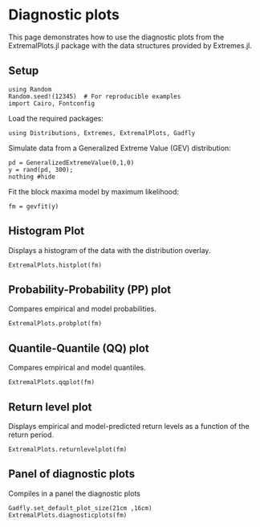 # Diagnostic plots

This page demonstrates how to use the diagnostic plots from the ExtremalPlots.jl package with the data structures provided by Extremes.jl.

## Setup

```@setup extremes
using Random
Random.seed!(12345)  # For reproducible examples
import Cairo, Fontconfig
```

Load the required packages:
```@example extremes
using Distributions, Extremes, ExtremalPlots, Gadfly
```

Simulate data from a Generalized Extreme Value (GEV) distribution:
```@example extremes
pd = GeneralizedExtremeValue(0,1,0)
y = rand(pd, 300);
nothing #hide
```

Fit the block maxima model by maximum likelihood:
```@example extremes
fm = gevfit(y)
```

## Histogram Plot

Displays a histogram of the data with the distribution overlay.

```@example extremes
ExtremalPlots.histplot(fm)
```

## Probability-Probability (PP) plot

Compares empirical and model probabilities.

```@example extremes
ExtremalPlots.probplot(fm)
```

## Quantile-Quantile (QQ) plot

Compares empirical and model quantiles.
```@example extremes
ExtremalPlots.qqplot(fm)
```

## Return level plot

Displays empirical and model-predicted return levels as a function of the return period.
```@example extremes
ExtremalPlots.returnlevelplot(fm)
```

## Panel of diagnostic plots

Compiles in a panel the diagnostic plots

```@example extremes
Gadfly.set_default_plot_size(21cm ,16cm)
ExtremalPlots.diagnosticplots(fm)
```